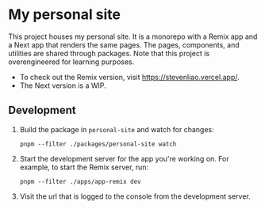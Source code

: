 # My personal site

This project houses my personal site. It is a monorepo with a Remix app and a Next app that renders the same pages. The pages, components, and utilities are shared through packages. Note that this project is overengineered for learning purposes.

- To check out the Remix version, visit https://stevenliao.vercel.app/.
- The Next version is a WIP.

## Development

1. Build the package in `personal-site` and watch for changes:

   ```
   pnpm --filter ./packages/personal-site watch
   ```

2. Start the development server for the app you're working on. For example, to start the Remix server, run:

   ```
   pnpm --filter ./apps/app-remix dev
   ```

3. Visit the url that is logged to the console from the development server.
